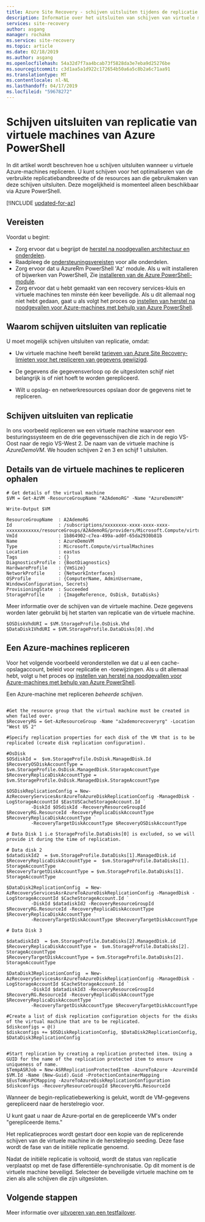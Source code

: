 ```yaml
---
title: Azure Site Recovery - schijven uitsluiten tijdens de replicatie van virtuele Azure-machines met behulp van Azure PowerShell | Microsoft Docs
description: Informatie over het uitsluiten van schijven van virtuele machines van Azure tijdens de Azure Site Recovery met behulp van Azure PowerShell.
services: site-recovery
author: asgang
manager: rochakm
ms.service: site-recovery
ms.topic: article
ms.date: 02/18/2019
ms.author: asgang
ms.openlocfilehash: 54a32d7f7aa4bcab73f5828da3e7eba9d25276be
ms.sourcegitcommit: c3d1aa5a1d922c172654b50a6a5c8b2a6c71aa91
ms.translationtype: MT
ms.contentlocale: nl-NL
ms.lasthandoff: 04/17/2019
ms.locfileid: "59678272"
---
```

# <a name="exclude-disks-from-powershell-replication-of-azure-vms"></a>Schijven uitsluiten van replicatie van virtuele machines van Azure PowerShell

In dit artikel wordt beschreven hoe u schijven uitsluiten wanneer u virtuele Azure-machines repliceren. U kunt schijven voor het optimaliseren van de verbruikte replicatiebandbreedte of de resources aan die gebruikmaken van deze schijven uitsluiten. Deze mogelijkheid is momenteel alleen beschikbaar via Azure PowerShell.


[!INCLUDE [updated-for-az](../../includes/updated-for-az.md)]

## <a name="prerequisites"></a>Vereisten

Voordat u begint:

- Zorg ervoor dat u begrijpt de [herstel na noodgevallen architectuur en onderdelen](azure-to-azure-architecture.md).
- Raadpleeg de [ondersteuningsvereisten](azure-to-azure-support-matrix.md) voor alle onderdelen.
- Zorg ervoor dat u AzureRm PowerShell 'Az' module. Als u wilt installeren of bijwerken van PowerShell, Zie [installeren van de Azure PowerShell-module](https://docs.microsoft.com/powershell/azure/install-az-ps).
- Zorg ervoor dat u hebt gemaakt van een recovery services-kluis en virtuele machines ten minste één keer beveiligde. Als u dit allemaal nog niet hebt gedaan, gaat u als volgt het proces op [instellen van herstel na noodgevallen voor Azure-machines met behulp van Azure PowerShell](azure-to-azure-powershell.md).

## <a name="why-exclude-disks-from-replication"></a>Waarom schijven uitsluiten van replicatie
U moet mogelijk schijven uitsluiten van replicatie, omdat:

- Uw virtuele machine heeft bereikt [tarieven van Azure Site Recovery-limieten voor het repliceren van gegevens gewijzigd](https://docs.microsoft.com/azure/site-recovery/azure-to-azure-support-matrix).

- De gegevens die gegevensverloop op de uitgesloten schijf niet belangrijk is of niet hoeft te worden gerepliceerd.

- Wilt u opslag- en netwerkresources opslaan door de gegevens niet te repliceren.

## <a name="how-to-exclude-disks-from-replication"></a>Schijven uitsluiten van replicatie

In ons voorbeeld repliceren we een virtuele machine waarvoor een besturingssysteem en de drie gegevensschijven die zich in de regio VS-Oost naar de regio VS-West 2. De naam van de virtuele machine is *AzureDemoVM*. We houden schijven 2 en 3 en schijf 1 uitsluiten.

## <a name="get-details-of-the-virtual-machines-to-replicate"></a>Details van de virtuele machines te repliceren ophalen

```azurepowershell
# Get details of the virtual machine
$VM = Get-AzVM -ResourceGroupName "A2AdemoRG" -Name "AzureDemoVM"

Write-Output $VM     
```

```
ResourceGroupName  : A2AdemoRG
Id                 : /subscriptions/xxxxxxxx-xxxx-xxxx-xxxx-xxxxxxxxxxxx/resourceGroups/A2AdemoRG/providers/Microsoft.Compute/virtualMachines/AzureDemoVM
VmId               : 1b864902-c7ea-499a-ad0f-65da2930b81b
Name               : AzureDemoVM
Type               : Microsoft.Compute/virtualMachines
Location           : eastus
Tags               : {}
DiagnosticsProfile : {BootDiagnostics}
HardwareProfile    : {VmSize}
NetworkProfile     : {NetworkInterfaces}
OSProfile          : {ComputerName, AdminUsername, WindowsConfiguration, Secrets}
ProvisioningState  : Succeeded
StorageProfile     : {ImageReference, OsDisk, DataDisks}
```

Meer informatie over de schijven van de virtuele machine. Deze gegevens worden later gebruikt bij het starten van replicatie van de virtuele machine.

```azurepowershell
$OSDiskVhdURI = $VM.StorageProfile.OsDisk.Vhd
$DataDisk1VhdURI = $VM.StorageProfile.DataDisks[0].Vhd
```

## <a name="replicate-an-azure-virtual-machine"></a>Een Azure-machines repliceren

Voor het volgende voorbeeld veronderstellen we dat u al een cache-opslagaccount, beleid voor replicatie en -toewijzingen. Als u dit allemaal hebt, volgt u het proces op [instellen van herstel na noodgevallen voor Azure-machines met behulp van Azure PowerShell](azure-to-azure-powershell.md).

Een Azure-machine met repliceren *beheerde schijven*.

```azurepowershell

#Get the resource group that the virtual machine must be created in when failed over.
$RecoveryRG = Get-AzResourceGroup -Name "a2ademorecoveryrg" -Location "West US 2"

#Specify replication properties for each disk of the VM that is to be replicated (create disk replication configuration).

#OsDisk
$OSdiskId =  $vm.StorageProfile.OsDisk.ManagedDisk.Id
$RecoveryOSDiskAccountType = $vm.StorageProfile.OsDisk.ManagedDisk.StorageAccountType
$RecoveryReplicaDiskAccountType =  $vm.StorageProfile.OsDisk.ManagedDisk.StorageAccountType

$OSDiskReplicationConfig = New-AzRecoveryServicesAsrAzureToAzureDiskReplicationConfig -ManagedDisk -LogStorageAccountId $EastUSCacheStorageAccount.Id `
         -DiskId $OSdiskId -RecoveryResourceGroupId  $RecoveryRG.ResourceId -RecoveryReplicaDiskAccountType  $RecoveryReplicaDiskAccountType `
         -RecoveryTargetDiskAccountType $RecoveryOSDiskAccountType

# Data Disk 1 i.e StorageProfile.DataDisks[0] is excluded, so we will provide it during the time of replication. 

# Data disk 2
$datadiskId2  = $vm.StorageProfile.DataDisks[1].ManagedDisk.id
$RecoveryReplicaDiskAccountType =  $vm.StorageProfile.DataDisks[1]. StorageAccountType
$RecoveryTargetDiskAccountType = $vm.StorageProfile.DataDisks[1]. StorageAccountType

$DataDisk2ReplicationConfig  = New-AzRecoveryServicesAsrAzureToAzureDiskReplicationConfig -ManagedDisk -LogStorageAccountId $CacheStorageAccount.Id `
         -DiskId $datadiskId2 -RecoveryResourceGroupId  $RecoveryRG.ResourceId -RecoveryReplicaDiskAccountType  $RecoveryReplicaDiskAccountType `
         -RecoveryTargetDiskAccountType $RecoveryTargetDiskAccountType

# Data Disk 3

$datadiskId3  = $vm.StorageProfile.DataDisks[2].ManagedDisk.id
$RecoveryReplicaDiskAccountType =  $vm.StorageProfile.DataDisks[2]. StorageAccountType
$RecoveryTargetDiskAccountType = $vm.StorageProfile.DataDisks[2]. StorageAccountType

$DataDisk3ReplicationConfig  = New-AzRecoveryServicesAsrAzureToAzureDiskReplicationConfig -ManagedDisk -LogStorageAccountId $CacheStorageAccount.Id `
         -DiskId $datadiskId3 -RecoveryResourceGroupId  $RecoveryRG.ResourceId -RecoveryReplicaDiskAccountType  $RecoveryReplicaDiskAccountType `
         -RecoveryTargetDiskAccountType $RecoveryTargetDiskAccountType

#Create a list of disk replication configuration objects for the disks of the virtual machine that are to be replicated.
$diskconfigs = @()
$diskconfigs += $OSDiskReplicationConfig, $DataDisk2ReplicationConfig, $DataDisk3ReplicationConfig


#Start replication by creating a replication protected item. Using a GUID for the name of the replication protected item to ensure uniqueness of name.
$TempASRJob = New-ASRReplicationProtectedItem -AzureToAzure -AzureVmId $VM.Id -Name (New-Guid).Guid -ProtectionContainerMapping $EusToWusPCMapping -AzureToAzureDiskReplicationConfiguration $diskconfigs -RecoveryResourceGroupId $RecoveryRG.ResourceId
```

Wanneer de begin-replicatiebewerking is gelukt, wordt de VM-gegevens gerepliceerd naar de herstelregio voor.

U kunt gaat u naar de Azure-portal en de gerepliceerde VM's onder "gerepliceerde items."

Het replicatieproces wordt gestart door een kopie van de replicerende schijven van de virtuele machine in de herstelregio seeding. Deze fase wordt de fase van de initiële replicatie genoemd.

Nadat de initiële replicatie is voltooid, wordt de status van replicatie verplaatst op met de fase differentiële-synchronisatie. Op dit moment is de virtuele machine beveiligd. Selecteer de beveiligde virtuele machine om te zien als alle schijven die zijn uitgesloten.

## <a name="next-steps"></a>Volgende stappen

Meer informatie over [uitvoeren van een testfailover](site-recovery-test-failover-to-azure.md).
